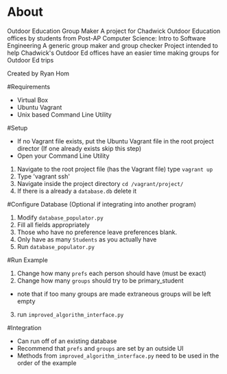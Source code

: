 # About
Outdoor Education Group Maker
A project for Chadwick Outdoor Education offices by students from Post-AP Computer Science: Intro to Software Engineering
A generic group maker and group checker
Project intended to help Chadwick's Outdoor Ed offices have an easier time making groups for Outdoor Ed trips

Created by Ryan Hom

#Requirements
- Virtual Box
- Ubuntu Vagrant
- Unix based Command Line Utility

#Setup
- If no Vagrant file exists, put the Ubuntu Vagrant file in the root project director (If one already exists skip this step)
- Open your Command Line Utility
1. Navigate to the root project file (has the Vagrant file) type `vagrant up`
2. Type 'vagrant ssh'
3. Navigate inside the project directory `cd /vagrant/project/`
4. If there is a already a `database.db` delete it

#Configure Database (Optional if integrating into another program)
1. Modify `database_populator.py`
2. Fill all fields appropriately
3. Those who have no preference leave preferences blank.
4. Only have as many `Students` as you actually have
5. Run `database_populator.py`

#Run Example
1. Change how many `prefs` each person should have (must be exact)
2. Change how many `groups` should try to be primary_student
  * note that if too many groups are made extraneous groups will be left empty
3. run `improved_algorithm_interface.py`

#Integration
- Can run off of an existing database
- Recommend that `prefs` and `groups` are set by an outside UI
- Methods from `improved_algorithm_interface.py` need to be used in the order of the example
